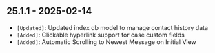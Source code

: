 ## 25.1.1 - 2025-02-14 ##

- `[Updated]`: Updated index db model to manage contact history data
- `[Added]`: Clickable hyperlink support for case custom fields
- `[Added]`: Automatic Scrolling to Newest Message on Initial View